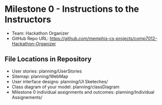 # Milestone 0 - Instructions to the Instructors

- Team: Hackathon Organizer
- GitHub Repo URL: https://github.com/memphis-cs-projects/comp7012-Hackathon-Organizer

## File Locations in Repository

- User stories: planning/UserStories
- Sitemap: planning/WebMap
- User interface designs: planning/UI Sketeches/
- Class diagram of your model: planning/classDiagram
- Milestone 0 individual assignments and outcomes: planning/Individual Assignements/
